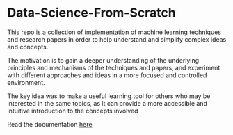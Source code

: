 # Data-Science-From-Scratch

This repo is a collection of implementation of machine learning techniques and research papers in order to help understand and simplify complex ideas and concepts.

The motivation is to gain a deeper understanding of the underlying principles and mechanisms of the techniques and papers, and experiment with different approaches and ideas in a more focused and controlled environment.

The key idea was to make a useful learning tool for others who may be interested in the same topics, as it can provide a more accessible and intuitive introduction to the concepts involved

Read the documentation [here](https://ritvik19.github.io/data-science-from-scratch/)
